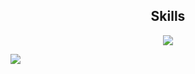 <h2 align="center">Skills </h2>

<p align="center">
  <a href="https://skillicons.dev">
    <img src="https://skillicons.dev/icons?i=python,vscode,js,css,html" />
  </a>
</p>

![](https://komarev.com/ghpvc/?username=formalite&color=grey)
